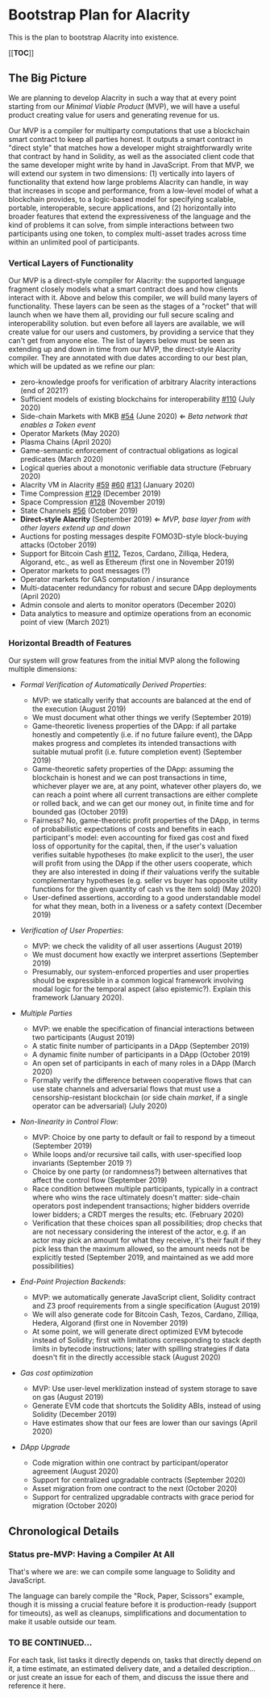# Bootstrap Plan for Alacrity

This is the plan to bootstrap Alacrity into existence.

[[__TOC__]]

## The Big Picture

We are planning to develop Alacrity in such a way that
at every point starting from our *Minimal Viable Product* (MVP),
we will have a useful product creating value for users and generating revenue for us.

Our MVP is a compiler for multiparty computations that use a blockchain smart contract
to keep all parties honest. It outputs a smart contract in "direct style" that matches
how a developer might straightforwardly write that contract by hand in Solidity,
as well as the associated client code that the same developer might write by hand in JavaScript.
From that MVP, we will extend our system in two dimensions:
(1) vertically into layers of functionality that extend how large problems Alacrity can handle,
in way that increases in scope and performance,
from a low-level model of what a blockchain provides,
to a logic-based model for specifying scalable, portable, interoperable, secure applications, and
(2) horizontally into broader features
that extend the expressiveness of the language and the kind of problems it can solve,
from simple interactions between two participants using one token,
to complex multi-asset trades across time within an unlimited pool of participants.

### Vertical Layers of Functionality

Our MVP is a direct-style compiler for Alacrity:
the supported language fragment closely models what a smart contract does
and how clients interact with it.
Above and below this compiler, we will build many layers of functionality.
These layers can be seen as the stages of a "rocket" that will launch when we have them all,
providing our full secure scaling and interoperability solution.
but even before all layers are available, we will create value for our users and customers,
by providing a service that they can't get from anyone else.
The list of layers below must be seen as extending up and down in time
from our MVP, the direct-style Alacrity compiler.
They are annotated with due dates according to our best plan,
which will be updated as we refine our plan:

  * zero-knowledge proofs for verification of arbitrary Alacrity interactions (end of 2021?)
  * Sufficient models of existing blockchains for interoperability [#110](https://github.com/AlacrisIO/meta/issues/110) (July 2020)
  * Side-chain Markets with MKB [#54](https://github.com/AlacrisIO/meta/issues/54) (June 2020) ⇐ *Beta network that enables a Token event*
  * Operator Markets (May 2020)
  * Plasma Chains (April 2020)
  * Game-semantic enforcement of contractual obligations as logical predicates (March 2020)
  * Logical queries about a monotonic verifiable data structure (February 2020)
  * Alacrity VM in Alacrity [#59](https://github.com/AlacrisIO/meta/issues/59) [#60](https://github.com/AlacrisIO/meta/issues/60) [#131](https://github.com/AlacrisIO/meta/issues/131) (January 2020)
  * Time Compression [#129](https://github.com/AlacrisIO/meta/issues/129) (December 2019)
  * Space Compression [#128](https://github.com/AlacrisIO/meta/issues/128) (November 2019)
  * State Channels [#56](https://github.com/AlacrisIO/meta/issues/56) (October 2019)
  * **Direct-style Alacrity** (September 2019) ⇐ *MVP, base layer from with other layers extend up and down*
  * Auctions for posting messages despite FOMO3D-style block-buying attacks (October 2019)
  * Support for Bitcoin Cash [#112](https://github.com/AlacrisIO/meta/issues/112), Tezos, Cardano, Zilliqa, Hedera, Algorand, etc., as well as Ethereum (first one in November 2019)
  * Operator markets to post messages (?)
  * Operator markets for GAS computation / insurance
  * Multi-datacenter redundancy for robust and secure DApp deployments (April 2020)
  * Admin console and alerts to monitor operators (December 2020)
  * Data analytics to measure and optimize operations from an economic point of view (March 2021)

### Horizontal Breadth of Features

Our system will grow features from the initial MVP along the following multiple dimensions:

  * *Formal Verification of Automatically Derived Properties*:
     * MVP: we statically verify that accounts are balanced at the end of the execution (August 2019)
     * We must document what other things we verify (September 2019)
     * Game-theoretic liveness properties of the DApp:
       if all partake honestly and competently (i.e. if no future failure event),
       the DApp makes progress and completes its intended transactions with suitable mutual profit
       (i.e. future completion event)
       (September 2019)
     * Game-theoretic safety properties of the DApp:
       assuming the blockchain is honest and we can post transactions in time,
       whichever player we are, at any point, whatever other players do,
       we can reach a point where all current transactions are either complete or rolled back,
       and we can get our money out, in finite time and for bounded gas
       (October 2019)
     * Fairness? No, game-theoretic profit properties of the DApp, in terms of
       probabilistic expectations of costs and benefits in each participant's model:
       even accounting for fixed gas cost and fixed loss of opportunity for the capital,
       then, if the user's valuation verifies suitable hypotheses (to make explicit to the user),
       the user will profit from using the DApp if the other users cooperate,
       which they are also interested in doing if *their* valuations verify
       the suitable complementary hypotheses
       (e.g. seller vs buyer has opposite utility functions for the given quantity of cash vs the item sold)
       (May 2020)
     * User-defined assertions, according to a good understandable model for what they mean,
       both in a liveness or a safety context
       (December 2019)

  * *Verification of User Properties*:
     * MVP: we check the validity of all user assertions (August 2019)
     * We must document how exactly we interpret assertions (September 2019)
     * Presumably, our system-enforced properties and user properties should be expressible
       in a common logical framework involving modal logic for the temporal aspect (also epistemic?).
       Explain this framework (January 2020).

  * *Multiple Parties*
     * MVP: we enable the specification of financial interactions between two participants (August 2019)
     * A static finite number of participants in a DApp (September 2019)
     * A dynamic finite number of participants in a DApp (October 2019)
     * An open set of participants in each of many roles in a DApp (March 2020)
     * Formally verify the difference between cooperative flows that can use state channels
       and adversarial flows that must use a censorship-resistant blockchain
       (or side chain *market*, if a single operator can be adversarial) (July 2020)

  * *Non-linearity in Control Flow*:
     * MVP: Choice by one party to default or fail to respond by a timeout (September 2019)
     * While loops and/or recursive tail calls, with user-specified loop invariants
       (September 2019 ?)
     * Choice by one party (or randomness?) between alternatives
       that affect the control flow (September 2019)
     * Race condition between multiple participants,
       typically in a contract where who wins the race ultimately doesn't matter:
       side-chain operators post independent transactions;
       higher bidders override lower bidders;
       a CRDT merges the results; etc.
       (February 2020)
     * Verification that these choices span all possibilities;
       drop checks that are not necessary considering the interest of the actor,
       e.g. if an actor may pick an amount for what they receive, it's their fault
       if they pick less than the maximum allowed, so the amount needs not be explicitly tested
       (September 2019, and maintained as we add more possibilities)

  * *End-Point Projection Backends*:
     * MVP: we automatically generate JavaScript client, Solidity contract and Z3 proof requirements
       from a single specification (August 2019)
     * We will also generate code for Bitcoin Cash, Tezos, Cardano, Zilliqa, Hedera, Algorand
       (first one in November 2019)
     * At some point, we will generate direct optimized EVM bytecode instead of Solidity;
       first with limitations corresponding to stack depth limits in bytecode instructions;
       later with spilling strategies if data doesn't fit in the directly accessible stack
       (August 2020)

  * *Gas cost optimization*
     * MVP: Use user-level merklization instead of system storage to save on gas
       (August 2019)
     * Generate EVM code that shortcuts the Solidity ABIs, instead of using Solidity
       (December 2019)
     * Have estimates show that our fees are lower than our savings
       (April 2020)

  * *DApp Upgrade*
     * Code migration within one contract by participant/operator agreement (August 2020)
     * Support for centralized upgradable contracts (September 2020)
     * Asset migration from one contract to the next (October 2020)
     * Support for centralized upgradable contracts with grace period for migration (October 2020)

## Chronological Details

### Status pre-MVP: Having a Compiler At All

That's where we are: we can compile some language to Solidity and JavaScript.

The language can barely compile the "Rock, Paper, Scissors" example,
though it is missing a crucial feature before it is production-ready (support for timeouts),
as well as cleanups, simplifications and documentation to make it usable outside our team.

### TO BE CONTINUED...

For each task, list tasks it directly depends on, tasks that directly depend on it,
a time estimate, an estimated delivery date, and a detailed description...
or just create an issue for each of them, and discuss the issue there and reference it here.
